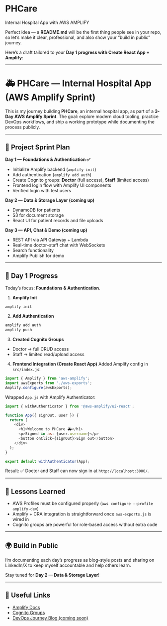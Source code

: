 # PHCare
 Internal Hospital App with AWS AMPLIFY

Perfect idea — a **README.md** will be the first thing people see in your repo, so let’s make it clear, professional, and also show your “build in public” journey.

Here’s a draft tailored to your **Day 1 progress with Create React App + Amplify**:

---

# 🚑 PHCare — Internal Hospital App (AWS Amplify Sprint)

This is my journey building **PHCare**, an internal hospital app, as part of a **3-Day AWS Amplify Sprint**.
The goal: explore modern cloud tooling, practice DevOps workflows, and ship a working prototype while documenting the process publicly.

---

## 📅 Project Sprint Plan

**Day 1 — Foundations & Authentication ✅**

* Initialize Amplify backend (`amplify init`)
* Add authentication (`amplify add auth`)
* Create Cognito groups: **Doctor** (full access), **Staff** (limited access)
* Frontend login flow with Amplify UI components
* Verified login with test users

**Day 2 — Data & Storage Layer (coming up)**

* DynamoDB for patients
* S3 for document storage
* React UI for patient records and file uploads

**Day 3 — API, Chat & Demo (coming up)**

* REST API via API Gateway + Lambda
* Real-time doctor–staff chat with WebSockets
* Search functionality
* Amplify Publish for demo

---

## 🚀 Day 1 Progress

Today’s focus: **Foundations & Authentication**.

1. **Amplify Init**

```bash
amplify init
```

2. **Add Authentication**

```bash
amplify add auth
amplify push
```

3. **Created Cognito Groups**

* Doctor → full CRUD access
* Staff → limited read/upload access

4. **Frontend Integration (Create React App)**
   Added Amplify config in `src/index.js`:

```javascript
import { Amplify } from 'aws-amplify';
import awsExports from './aws-exports';
Amplify.configure(awsExports);
```

Wrapped `App.js` with Amplify Authenticator:

```javascript
import { withAuthenticator } from '@aws-amplify/ui-react';

function App({ signOut, user }) {
  return (
    <div>
      <h1>Welcome to PHCare 🚑</h1>
      <p>Signed in as: {user.username}</p>
      <button onClick={signOut}>Sign out</button>
    </div>
  );
}

export default withAuthenticator(App);
```

Result:
✅ Doctor and Staff can now sign in at `http://localhost:3000/`.

---

## 📖 Lessons Learned

* AWS Profiles must be configured properly (`aws configure --profile amplify-dev`)
* Amplify + CRA integration is straightforward once `aws-exports.js` is wired in
* Cognito groups are powerful for role-based access without extra code

---

## 🌍 Build in Public

I’m documenting each day’s progress as blog-style posts and sharing on LinkedIn/X to keep myself accountable and help others learn.

Stay tuned for **Day 2 — Data & Storage Layer**!

---

## 🔗 Useful Links

* [Amplify Docs](https://docs.amplify.aws/)
* [Cognito Groups](https://docs.aws.amazon.com/cognito/latest/developerguide/cognito-user-pools-user-groups.html)
* [DevOps Journey Blog (coming soon)](#)
